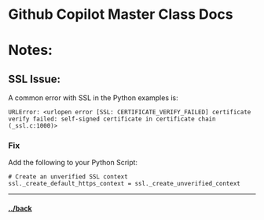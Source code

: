 # Github Copilot Master Class Docs

# Notes:

## SSL Issue:
A common error with SSL in the Python examples is:
```
URLError: <urlopen error [SSL: CERTIFICATE_VERIFY_FAILED] certificate verify failed: self-signed certificate in certificate chain (_ssl.c:1000)>
```
### Fix
Add the following to your Python Script:
```t
# Create an unverified SSL context
ssl._create_default_https_context = ssl._create_unverified_context
```


---

#### [../back](../README.md)
